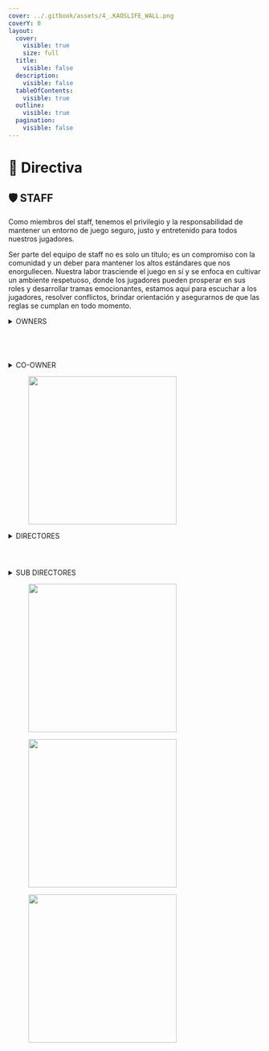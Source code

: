 ```yaml
---
cover: ../.gitbook/assets/4_.KAOSLIFE_WALL.png
coverY: 0
layout:
  cover:
    visible: true
    size: full
  title:
    visible: false
  description:
    visible: false
  tableOfContents:
    visible: true
  outline:
    visible: true
  pagination:
    visible: false
---
```


# 🔰 Directiva

## 🛡️ STAFF

Como miembros del staff, tenemos el privilegio y la responsabilidad de mantener un entorno de juego seguro, justo y entretenido para todos nuestros jugadores.&#x20;

Ser parte del equipo de staff no es solo un título; es un compromiso con la comunidad y un deber para mantener los altos estándares que nos enorgullecen. Nuestra labor trasciende el juego en sí y se enfoca en cultivar un ambiente respetuoso, donde los jugadores pueden prosperar en sus roles y desarrollar tramas emocionantes, estamos aquí para escuchar a los jugadores, resolver conflictos, brindar orientación y asegurarnos de que las reglas se cumplan en todo momento.



<details>

<summary>OWNERS</summary>



</details>

<div>

<figure><img src="../.gitbook/assets/2 (1).png" alt=""><figcaption></figcaption></figure>

 

<figure><img src="../.gitbook/assets/1 (2).png" alt=""><figcaption></figcaption></figure>

 

<figure><img src="../.gitbook/assets/Identificación Id card, credencial o gafete laboral o corporativo para oficina Formal Azul (1).png" alt=""><figcaption></figcaption></figure>

 

<figure><img src="../.gitbook/assets/3 (2).png" alt=""><figcaption></figcaption></figure>

</div>

<details>

<summary>CO-OWNER</summary>



</details>

<figure><img src="../.gitbook/assets/3 (1).png" alt="" width="295"><figcaption></figcaption></figure>

<details>

<summary>DIRECTORES</summary>



</details>

<div>

<figure><img src="../.gitbook/assets/4 (1).png" alt=""><figcaption></figcaption></figure>

 

<figure><img src="../.gitbook/assets/5.png" alt=""><figcaption></figcaption></figure>

 

<figure><img src="../.gitbook/assets/6.png" alt=""><figcaption></figcaption></figure>

</div>

<details>

<summary>SUB DIRECTORES</summary>



</details>

<div>

<figure><img src="../.gitbook/assets/2 (2).png" alt="" width="295"><figcaption></figcaption></figure>

 

<figure><img src="../.gitbook/assets/1 (3).png" alt="" width="295"><figcaption></figcaption></figure>

 

<figure><img src="../.gitbook/assets/Identificación Id card, credencial o gafete laboral o corporativo para oficina Formal Azul (2).png" alt="" width="295"><figcaption></figcaption></figure>

</div>
